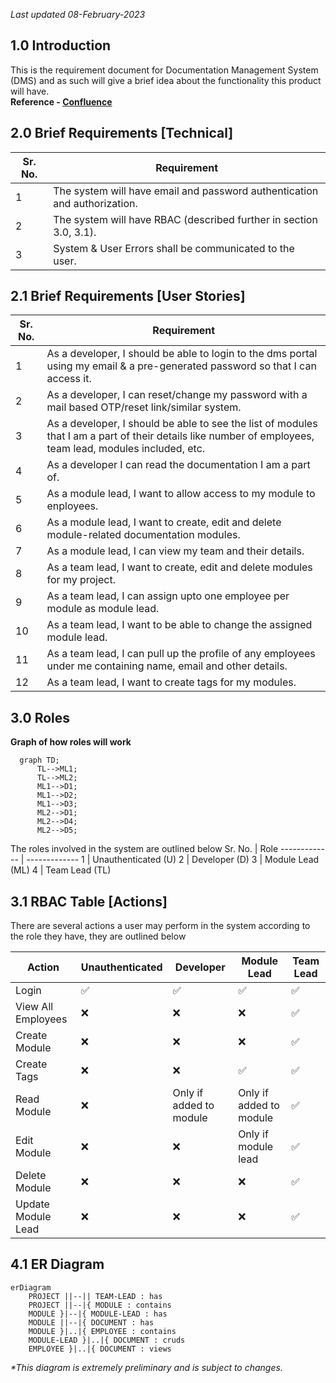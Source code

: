 _Last updated 08-February-2023_

## 1.0 Introduction

This is the requirement document for Documentation Management System (DMS) and as such will give a brief idea about the functionality this product will have.  
**Reference - [Confluence](https://www.atlassian.com/software/confluence)**

## 2.0 Brief Requirements [Technical]

| Sr. No. | Requirement                                                               |
| ------- | ------------------------------------------------------------------------- |
| 1       | The system will have email and password authentication and authorization. |
| 2       | The system will have RBAC (described further in section 3.0, 3.1).        |
| 3       | System & User Errors shall be communicated to the user.                   |

## 2.1 Brief Requirements [User Stories]

| Sr. No. | Requirement                                                                                                                                               |
| ------- | --------------------------------------------------------------------------------------------------------------------------------------------------------- |
| 1       | As a developer, I should be able to login to the dms portal using my email & a pre-generated password so that I can access it.                            |
| 2       | As a developer, I can reset/change my password with a mail based OTP/reset link/similar system.                                                           |
| 3       | As a developer, I should be able to see the list of modules that I am a part of their details like number of employees, team lead, modules included, etc. |
| 4       | As a developer I can read the documentation I am a part of.                                                                                               |
| 5       | As a module lead, I want to allow access to my module to enployees.                                                                                       |
| 6       | As a module lead, I want to create, edit and delete module-related documentation modules.                                                                 |
| 7       | As a module lead, I can view my team and their details.                                                                                                   |
| 8       | As a team lead, I want to create, edit and delete modules for my project.                                                                                 |
| 9       | As a team lead, I can assign upto one employee per module as module lead.                                                                                 |
| 10      | As a team lead, I want to be able to change the assigned module lead.                                                                                     |
| 11      | As a team lead, I can pull up the profile of any employees under me containing name, email and other details.                                             |
| 12      | As a team lead, I want to create tags for my modules.                                                                                                     |

## 3.0 Roles

**Graph of how roles will work**

```mermaid
  graph TD;
      TL-->ML1;
      TL-->ML2;
      ML1-->D1;
      ML1-->D2;
      ML1-->D3;
      ML2-->D1;
      ML2-->D4;
      ML2-->D5;
```

The roles involved in the system are outlined below
Sr. No. | Role
------------- | -------------
1 | Unauthenticated (U)
2 | Developer (D)
3 | Module Lead (ML)
4 | Team Lead (TL)

## 3.1 RBAC Table [Actions]

There are several actions a user may perform in the system according to the role they have, they are outlined below

| Action             | Unauthenticated    | Developer               | Module Lead             | Team Lead          |
| ------------------ | ------------------ | ----------------------- | ----------------------- | ------------------ |
| Login              | :white_check_mark: | :white_check_mark:      | :white_check_mark:      | :white_check_mark: |
| View All Employees | :x:                | :x:                     | :x:                     | :white_check_mark: |
| Create Module      | :x:                | :x:                     | :x:                     | :white_check_mark: |
| Create Tags        | :x:                | :x:                     | :white_check_mark:      | :white_check_mark: |
| Read Module        | :x:                | Only if added to module | Only if added to module | :white_check_mark: |
| Edit Module        | :x:                | :x:                     | Only if module lead     | :white_check_mark: |
| Delete Module      | :x:                | :x:                     | :x:                     | :white_check_mark: |
| Update Module Lead | :x:                | :x:                     | :x:                     | :white_check_mark: |

## 4.1 ER Diagram

```mermaid
erDiagram
    PROJECT ||--|| TEAM-LEAD : has
    PROJECT ||--|{ MODULE : contains
    MODULE }|--|{ MODULE-LEAD : has
    MODULE ||--|{ DOCUMENT : has
    MODULE }|..|{ EMPLOYEE : contains
    MODULE-LEAD }|..|{ DOCUMENT : cruds
    EMPLOYEE }|..|{ DOCUMENT : views
```

_\*This diagram is extremely preliminary and is subject to changes._
